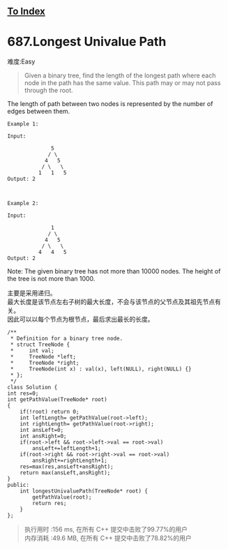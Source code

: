 [To Index](/index.md)
---
# 687.Longest Univalue Path
难度:Easy
> Given a binary tree, find the length of the longest path where each node in the path has the same value. This path may or may not pass through the root.

The length of path between two nodes is represented by the number of edges between them.

 
```
Example 1:

Input:

              5
             / \
            4   5
           / \   \
          1   1   5
Output: 2

 

Example 2:

Input:

              1
             / \
            4   5
           / \   \
          4   4   5
Output: 2
```
 

Note: The given binary tree has not more than 10000 nodes. The height of the tree is not more than 1000.

主要是采用递归。  
最大长度是该节点左右子树的最大长度，不会与该节点的父节点及其祖先节点有关。  
因此可以以每个节点为根节点，最后求出最长的长度。  

```
/**
 * Definition for a binary tree node.
 * struct TreeNode {
 *     int val;
 *     TreeNode *left;
 *     TreeNode *right;
 *     TreeNode(int x) : val(x), left(NULL), right(NULL) {}
 * };
 */
class Solution {
int res=0;
int getPathValue(TreeNode* root)
{
    if(!root) return 0;
    int leftLength= getPathValue(root->left);
    int rightLength= getPathValue(root->right);
    int ansLeft=0;
    int ansRight=0;
    if(root->left && root->left->val == root->val)
        ansLeft+=leftLength+1;
    if(root->right && root->right->val == root->val)
        ansRight+=rightLength+1;
    res=max(res,ansLeft+ansRight);
    return max(ansLeft,ansRight);
}
public:
    int longestUnivaluePath(TreeNode* root) {
        getPathValue(root);
        return res;
    }
};
```

> 执行用时 :156 ms, 在所有 C++ 提交中击败了99.77%的用户   
内存消耗 :49.6 MB, 在所有 C++ 提交中击败了78.82%的用户
